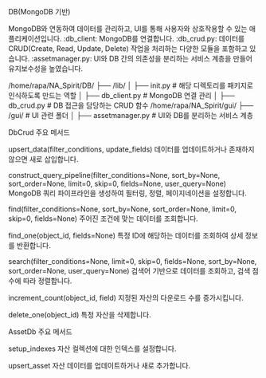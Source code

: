 DB(MongoDB 기반)

MongoDB와 연동하여 데이터를 관리하고, UI를 통해 사용자와 상호작용할 수 있는 애플리케이션입니다. 
:db_client: MongoDB를 연결합니다.
:db_crud.py: 데이터를 CRUD(Create, Read, Update, Delete) 작업을 처리하는 다양한 모듈을 포함하고 있습니다. 
:assetmanager.py: UI와 DB 간의 의존성을 분리하는 서비스 계층을 만들어 유지보수성을 높였습니다.

/home/rapa/NA_Spirit/DB/
├── /lib/
│    ├── init.py                # 해당 디렉토리를 패키지로 인식하도록 만드는 역할
│    ├── db_client.py           # MongoDB 연결 관리
│    ├── db_crud.py             # DB 접근을 담당하는 CRUD 함수
/home/rapa/NA_Spirit/gui/
├── /gui/                       # UI 관련 폴더
│    ├── assetmanager.py        # UI와 DB를 분리하는 서비스 계층


DbCrud 주요 메서드

upsert_data(filter_conditions, update_fields)
데이터를 업데이트하거나 존재하지 않으면 새로 삽입합니다.

construct_query_pipeline(filter_conditions=None, sort_by=None, sort_order=None, limit=0, skip=0, fields=None, user_query=None)
MongoDB 쿼리 파이프라인을 생성하여 필터링, 정렬, 페이지네이션을 설정합니다.

find(filter_conditions=None, sort_by=None, sort_order=None, limit=0, skip=0, fields=None)
주어진 조건에 맞는 데이터를 조회합니다.

find_one(object_id, fields=None)
특정 ID에 해당하는 데이터를 조회하여 상세 정보를 반환합니다.

search(filter_conditions=None, limit=0, skip=0, fields=None, sort_by=None, sort_order=None, user_query=None)
검색어 기반으로 데이터를 조회하고, 검색 점수에 따라 정렬합니다.

increment_count(object_id, field)
지정된 자산의 다운로드 수를 증가시킵니다.

delete_one(object_id)
특정 자산을 삭제합니다.


AssetDb 주요 메서드

setup_indexes
자산 컬렉션에 대한 인덱스를 설정합니다.

upsert_asset
자산 데이터를 업데이트하거나 새로 추가합니다.



